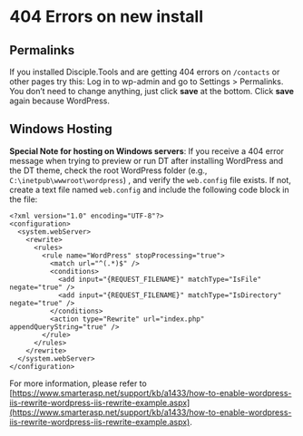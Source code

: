 # 404 Errors on new install

## Permalinks

If you installed Disciple.Tools and are getting 404 errors on `/contacts` or other pages try this: Log in to wp-admin and go to Settings &gt; Permalinks. You don’t need to change anything, just click **save** at the bottom. Click **save** again because WordPress.

## Windows Hosting

**Special Note for hosting on Windows servers**: If you receive a 404 error message when trying to preview or run DT after installing WordPress and the DT theme, check the root WordPress folder \(e.g., `C:\inetpub\wwwroot\wordpress`\) , and verify the `web.config` file exists. If not, create a text file named `web.config` and include the following code block in the file:

```markup
<?xml version="1.0" encoding="UTF-8"?>
<configuration>
  <system.webServer>
    <rewrite>
      <rules>
        <rule name="WordPress" stopProcessing="true">
          <match url="^(.*)$" />
          <conditions>
            <add input="{REQUEST_FILENAME}" matchType="IsFile" negate="true" />
            <add input="{REQUEST_FILENAME}" matchType="IsDirectory" negate="true" />
          </conditions>
          <action type="Rewrite" url="index.php" appendQueryString="true" />
        </rule>
      </rules>
    </rewrite>
  </system.webServer>
</configuration>
```

For more information, please refer to [https://www.smarterasp.net/support/kb/a1433/how-to-enable-wordpress-iis-rewrite-wordpress-iis-rewrite-example.aspx](https://www.smarterasp.net/support/kb/a1433/how-to-enable-wordpress-iis-rewrite-wordpress-iis-rewrite-example.aspx).

